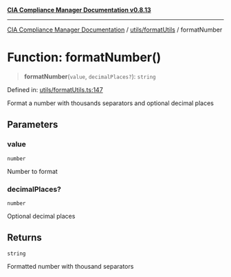 [**CIA Compliance Manager Documentation v0.8.13**](../../../README.md)

***

[CIA Compliance Manager Documentation](../../../modules.md) / [utils/formatUtils](../README.md) / formatNumber

# Function: formatNumber()

> **formatNumber**(`value`, `decimalPlaces?`): `string`

Defined in: [utils/formatUtils.ts:147](https://github.com/Hack23/cia-compliance-manager/blob/2f6ce8651c6fa9a0d9c8860576f0ee67ef038efd/src/utils/formatUtils.ts#L147)

Format a number with thousands separators and optional decimal places

## Parameters

### value

`number`

Number to format

### decimalPlaces?

`number`

Optional decimal places

## Returns

`string`

Formatted number with thousand separators
